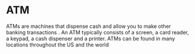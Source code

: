# ATM
 ATMs are machines that dispense cash and allow you to make other banking transactions . An ATM typically consists of a screen, a card reader, a keypad, a cash dispenser and a printer. ATMs can be found in many locations throughout the US and the world
